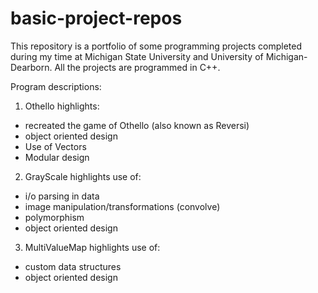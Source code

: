 # basic-project-repos
This repository is a portfolio of some programming projects completed during my time at Michigan State University and University of Michigan-Dearborn. All the projects are programmed in C++.

Program descriptions:

1. Othello
highlights:
  - recreated the game of Othello (also known as Reversi)
  - object oriented design
  - Use of Vectors
  - Modular design
 
  
 2. GrayScale
 highlights use of:
  - i/o parsing in data
  - image manipulation/transformations (convolve)
  - polymorphism 
  - object oriented design
  
  
 3. MultiValueMap
 highlights use of:
  - custom data structures
  - object oriented design
